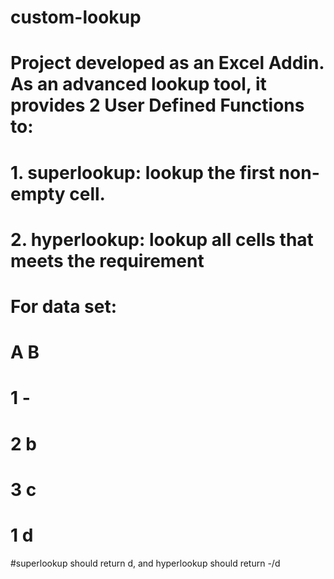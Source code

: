 # custom-lookup
# Project developed as an Excel Addin. As an advanced lookup tool, it provides 2 User Defined Functions to:
# 1. superlookup: lookup the first non-empty cell.
# 2. hyperlookup: lookup all cells that meets the requirement

# For data set:
# A  B
# 1  -
# 2  b
# 3  c
# 1  d

#superlookup should return d, and hyperlookup should return -/d
